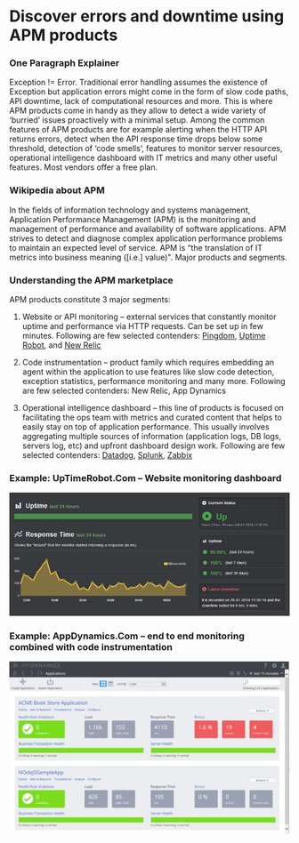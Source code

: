 # Discover errors and downtime using APM products


### One Paragraph Explainer

Exception != Error. Traditional error handling assumes the existence of Exception but application errors might come in the form of slow code paths, API downtime, lack of computational resources and more. This is where APM products come in handy as they allow to detect a wide variety of ‘burried’ issues proactively with a minimal setup. Among the common features of APM products are for example alerting when the HTTP API returns errors, detect when the API response time drops below some threshold, detection of ‘code smells’, features to monitor server resources, operational intelligence dashboard with IT metrics and many other useful features. Most vendors offer a free plan.

### Wikipedia about APM

In the fields of information technology and systems management, Application Performance Management (APM) is the monitoring and management of performance and availability of software applications. APM strives to detect and diagnose complex application performance problems to maintain an expected level of service. APM is “the translation of IT metrics into business meaning ([i.e.] value)". Major products and segments.

### Understanding the APM marketplace

APM products constitute 3 major segments:

1. Website or API monitoring – external services that constantly monitor uptime and performance via HTTP requests. Can be set up in few minutes. Following are few selected contenders: [Pingdom](https://www.pingdom.com/), [Uptime Robot](https://uptimerobot.com/), and [New Relic](https://newrelic.com/application-monitoring)

2. Code instrumentation – product family which requires embedding an agent within the application to use features like slow code detection, exception statistics, performance monitoring and many more. Following are few selected contenders: New Relic, App Dynamics

3. Operational intelligence dashboard – this line of products is focused on facilitating the ops team with metrics and curated content that helps to easily stay on top of application performance. This usually involves aggregating multiple sources of information (application logs, DB logs, servers log, etc) and upfront dashboard design work. Following are few selected contenders: [Datadog](https://www.datadoghq.com/), [Splunk](https://www.splunk.com/), [Zabbix](https://www.zabbix.com/)



 ### Example: UpTimeRobot.Com – Website monitoring dashboard
![alt text](https://github.com/goldbergyoni/nodebestpractices/blob/master/assets/images/uptimerobot.jpg "Website monitoring dashboard")

 ### Example: AppDynamics.Com – end to end monitoring combined with code instrumentation
![alt text](https://github.com/goldbergyoni/nodebestpractices/blob/master/assets/images/app-dynamics-dashboard.png "end to end monitoring combined with code instrumentation")
